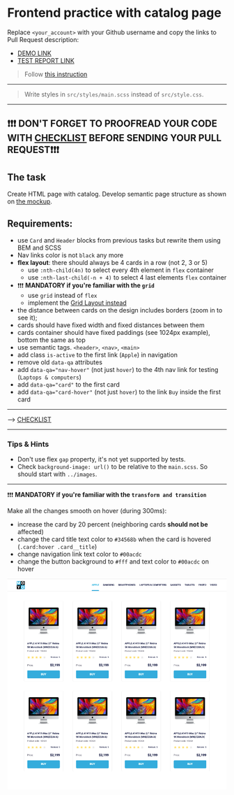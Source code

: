 # Frontend practice with catalog page
Replace `<your_account>` with your Github username and copy the links to Pull Request description:
- [DEMO LINK](https://kirill-vypirovskyi.github.io/layout_catalog/)
- [TEST REPORT LINK](https://kirill-vypirovskyi.github.io/layout_catalog/report/html_report/)

> Follow [this instruction](https://github.com/mate-academy/layout_task-guideline#how-to-solve-the-layout-tasks-on-github)
___
> Write styles in `src/styles/main.scss` instead of `src/style.css`.
___

## ❗️❗️❗️ DON'T FORGET TO PROOFREAD YOUR CODE WITH [CHECKLIST](https://github.com/mate-academy/layout_catalog/blob/master/checklist.md) BEFORE SENDING YOUR PULL REQUEST❗️❗️❗️

## The task
Create HTML page with catalog. Develop semantic page structure as shown on [the mockup](https://www.figma.com/file/ojkArVazq7vsX0nbpn9CxZ/Moyo-%2F-Catalog-(ENG)?node-id=32249%3A354).

## Requirements:
- use `Card` and `Header` blocks from previous tasks but rewrite them using BEM
and SCSS
- Nav links color is not `black` any more
- **flex layout**: there should always be 4 cards in a row (not 2, 3 or 5)
  - use `:nth-child(4n)` to select every 4th element in `flex` container
  - use `:nth-last-child(-n + 4)` to select 4 last elements `flex` container
- ❗️❗️❗️ **MANDATORY if you're familiar with the `grid`**
  - use `grid` instead of `flex`
  - implement the [Grid Layout instead](./grid.md)
- the distance between cards on the design includes borders (zoom in to see it);
- cards should have fixed width and fixed distances between them
- cards container should have fixed paddings (see 1024px example), bottom the same as top
- use semantic tags. `<header>`, `<nav>`, `<main>`
- add class `is-active` to the first link (`Apple`) in navigation
- remove old `data-qa` attributes
- add `data-qa="nav-hover"` (not just `hover`) to the 4th nav link for testing (`Laptops & computers`)
- add `data-qa="card"` to the first card
- add `data-qa="card-hover"` (not just `hover`) to the link `Buy` inside the first card
---
--> [CHECKLIST](https://github.com/mate-academy/layout_catalog/blob/master/checklist.md)

---
### Tips & Hints
- Don't use flex `gap` property, it's not yet supported by tests.
- Check `background-image: url()` to be relative to the `main.scss`. So should start with `../images`.

---

❗️❗️❗️ **MANDATORY if you're familiar with the `transform and transition`**

Make all the changes smooth on hover (during 300ms):
- increase the card by 20 percent (neighboring cards **should not be** affected)
- change the card title text color to `#34568b` when the card is hovered (`.card:hover .card__title`)
- change navigation link text color to `#00acdc`
- change the button background to `#fff` and text color to `#00acdc` on hover

![screenshot](./references/catalog-example.png)
